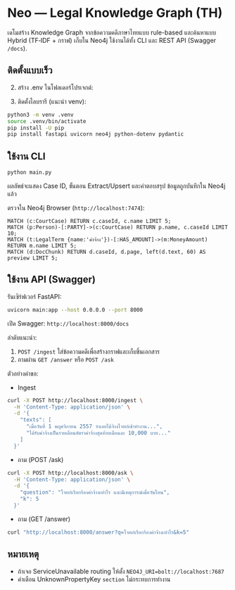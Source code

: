 # Neo — Legal Knowledge Graph (TH)

เดโมสร้าง Knowledge Graph จากข้อความคดีภาษาไทยแบบ rule-based และค้นหาแบบ Hybrid (TF‑IDF + กราฟ) เก็บใน Neo4j ใช้งานได้ทั้ง CLI และ REST API (Swagger `/docs`).

## ติดตั้งแบบเร็ว


2. สร้าง .env ในโฟลเดอร์โปรเจกต์:



3. ติดตั้งไลบรารี (แนะนำ venv):

```bash
python3 -m venv .venv
source .venv/bin/activate
pip install -U pip
pip install fastapi uvicorn neo4j python-dotenv pydantic
```

## ใช้งาน CLI

```bash
python main.py
```

ผลลัพธ์จะแสดง Case ID, ขั้นตอน Extract/Upsert และคำตอบสรุป ข้อมูลถูกบันทึกใน Neo4j แล้ว

ตรวจใน Neo4j Browser (`http://localhost:7474`):

```cypher
MATCH (c:CourtCase) RETURN c.caseId, c.name LIMIT 5;
MATCH (p:Person)-[:PARTY]->(c:CourtCase) RETURN p.name, c.caseId LIMIT 10;
MATCH (t:LegalTerm {name:'ค่าจ้าง'})-[:HAS_AMOUNT]->(m:MoneyAmount) RETURN m.name LIMIT 5;
MATCH (d:DocChunk) RETURN d.caseId, d.page, left(d.text, 60) AS preview LIMIT 5;
```

## ใช้งาน API (Swagger)

รันเซิร์ฟเวอร์ FastAPI:

```bash
uvicorn main:app --host 0.0.0.0 --port 8000
```

เปิด Swagger: `http://localhost:8000/docs`

ลำดับแนะนำ:

1. `POST /ingest` ใส่ข้อความคดีเพื่อสร้างกราฟและเก็บชิ้นเอกสาร
2. ถามผ่าน `GET /answer` หรือ `POST /ask`

ตัวอย่างคำขอ:

- Ingest

```bash
curl -X POST http://localhost:8000/ingest \
  -H 'Content-Type: application/json' \
  -d '{
    "texts": [
      "เมื่อวันที่ 1 พฤศจิกายน 2557 จำเลยได้จ้างโจทก์เข้าทำงาน...",
      "ได้รับค่าจ้างเป็นรายเดือนอัตราค่าจ้างสุดท้ายเดือนละ 10,000 บาท..."
    ]
  }'
```

- ถาม (POST /ask)

```bash
curl -X POST http://localhost:8000/ask \
  -H 'Content-Type: application/json' \
  -d '{
    "question": "โจทก์เรียกร้องค่าจ้างเท่าไร และมีเหตุการณ์เมื่อวันไหน",
    "k": 5
  }'
```

- ถาม (GET /answer)

```bash
curl "http://localhost:8000/answer?q=โจทก์เรียกร้องค่าจ้างเท่าไร&k=5"
```

## หมายเหตุ

- ถ้าเจอ ServiceUnavailable routing ให้ตั้ง `NEO4J_URI=bolt://localhost:7687`
- คำเตือน UnknownPropertyKey `section` ไม่กระทบการทำงาน
